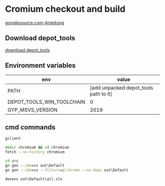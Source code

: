 # Cromium checkout and build

[googlesource.com-Anleitung](https://chromium.googlesource.com/chromium/src/+/master/docs/windows_build_instructions.md)

## Download depot_tools

[download depot_tools](https://storage.googleapis.com/chrome-infra/depot_tools.zip)

## Environment variables

| env                       | value                                 |
| ------------------------- | ------------------------------------- |
| PATH                      | [add unpacked depot_tools path to it] |
| DEPOT_TOOLS_WIN_TOOLCHAIN | 0                                     |
| GYP_MSVS_VERSION          | 2019                                  |

## cmd commands

````cmd
gclient

mkdir chromium && cd chromium
fetch --no-history chromium

cd src
gn gen --ide=vs out\Default
gn gen --ide=vs --filters=//chrome --no-deps out\Default

devenv out\Default\all.sln
````

